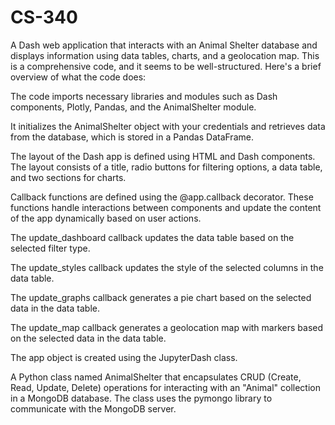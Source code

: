# CS-340

A Dash web application that interacts with an Animal Shelter database and displays information using data tables, charts, and a geolocation map. This is a comprehensive code, and it seems to be well-structured. Here's a brief overview of what the code does:

The code imports necessary libraries and modules such as Dash components, Plotly, Pandas, and the AnimalShelter module.

It initializes the AnimalShelter object with your credentials and retrieves data from the database, which is stored in a Pandas DataFrame.

The layout of the Dash app is defined using HTML and Dash components. The layout consists of a title, radio buttons for filtering options, a data table, and two sections for charts.

Callback functions are defined using the @app.callback decorator. These functions handle interactions between components and update the content of the app dynamically based on user actions.

The update_dashboard callback updates the data table based on the selected filter type.

The update_styles callback updates the style of the selected columns in the data table.

The update_graphs callback generates a pie chart based on the selected data in the data table.

The update_map callback generates a geolocation map with markers based on the selected data in the data table.

The app object is created using the JupyterDash class.


A Python class named AnimalShelter that encapsulates CRUD (Create, Read, Update, Delete) operations for interacting with an "Animal" collection in a MongoDB database. The class uses the pymongo library to communicate with the MongoDB server. 
